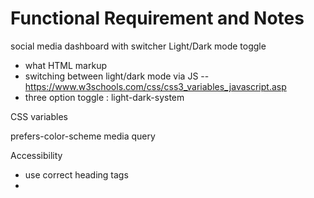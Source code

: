 # Functional Requirement and Notes
social media dashboard with switcher
Light/Dark mode toggle

- what HTML markup
- switching between light/dark mode via JS --https://www.w3schools.com/css/css3_variables_javascript.asp
- three option toggle : light-dark-system

CSS variables


prefers-color-scheme media query

Accessibility

- use correct heading tags
- 